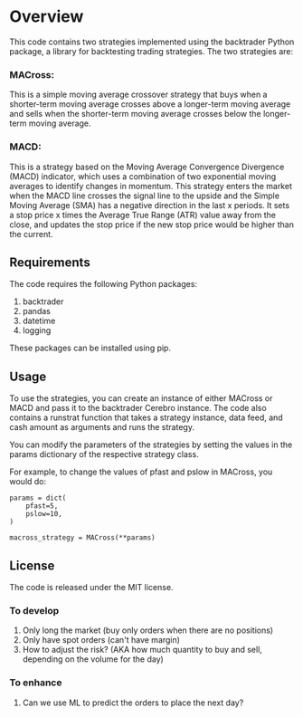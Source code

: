 # Overview

This code contains two strategies implemented using the backtrader Python package, a library for backtesting trading strategies. The two strategies are:

### MACross: 

This is a simple moving average crossover strategy that buys when a shorter-term moving average crosses above a longer-term moving average and sells when the shorter-term moving average crosses below the longer-term moving average.

### MACD: 
This is a strategy based on the Moving Average Convergence Divergence (MACD) indicator, which uses a combination of two exponential moving averages to identify changes in momentum. This strategy enters the market when the MACD line crosses the signal line to the upside and the Simple Moving Average (SMA) has a negative direction in the last x periods. It sets a stop price x times the Average True Range (ATR) value away from the close, and updates the stop price if the new stop price would be higher than the current.

## Requirements
The code requires the following Python packages:

1. backtrader
2. pandas
3. datetime
4. logging

These packages can be installed using pip.

## Usage

To use the strategies, you can create an instance of either MACross or MACD and pass it to the backtrader Cerebro instance. The code also contains a runstrat function that takes a strategy instance, data feed, and cash amount as arguments and runs the strategy.

You can modify the parameters of the strategies by setting the values in the params dictionary of the respective strategy class. 

For example, to change the values of pfast and pslow in MACross, you would do:

    params = dict(
        pfast=5,
        pslow=10,
    )

    macross_strategy = MACross(**params)


## License

The code is released under the MIT license.

### To develop

1. Only long the market (buy only orders when there are no positions)
2. Only have spot orders (can't have margin)
3. How to adjust the risk? (AKA how much quantity to buy and sell, depending on the volume for the day)

### To enhance

1. Can we use ML to predict the orders to place the next day?
